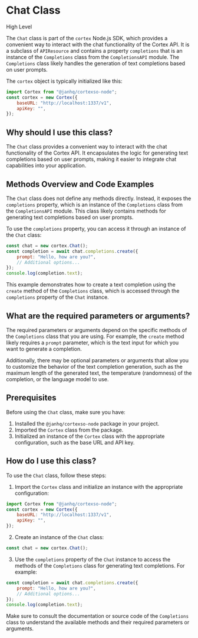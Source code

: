 
  
  # **Chat Class**

High Level

The `Chat` class is part of the `cortex` Node.js SDK, which provides a convenient way to interact with the chat functionality of the Cortex API. It is a subclass of `APIResource` and contains a property `completions` that is an instance of the `Completions` class from the `CompletionsAPI` module. The `Completions` class likely handles the generation of text completions based on user prompts.

The `cortex` object is typically initialized like this:

```javascript
import Cortex from "@janhq/cortexso-node";
const cortex = new Cortex({
    baseURL: "http://localhost:1337/v1",
    apiKey: "",
});
```

## Why should I use this class?

The `Chat` class provides a convenient way to interact with the chat functionality of the Cortex API. It encapsulates the logic for generating text completions based on user prompts, making it easier to integrate chat capabilities into your application.

## Methods Overview and Code Examples

The `Chat` class does not define any methods directly. Instead, it exposes the `completions` property, which is an instance of the `Completions` class from the `CompletionsAPI` module. This class likely contains methods for generating text completions based on user prompts.

To use the `completions` property, you can access it through an instance of the `Chat` class:

```javascript
const chat = new cortex.Chat();
const completion = await chat.completions.create({
    prompt: "Hello, how are you?",
    // Additional options...
});
console.log(completion.text);
```

This example demonstrates how to create a text completion using the `create` method of the `Completions` class, which is accessed through the `completions` property of the `Chat` instance.

## What are the required parameters or arguments?

The required parameters or arguments depend on the specific methods of the `Completions` class that you are using. For example, the `create` method likely requires a `prompt` parameter, which is the text input for which you want to generate a completion.

Additionally, there may be optional parameters or arguments that allow you to customize the behavior of the text completion generation, such as the maximum length of the generated text, the temperature (randomness) of the completion, or the language model to use.

## Prerequisites

Before using the `Chat` class, make sure you have:

1. Installed the `@janhq/cortexso-node` package in your project.
2. Imported the `Cortex` class from the package.
3. Initialized an instance of the `Cortex` class with the appropriate configuration, such as the base URL and API key.

## How do I use this class?

To use the `Chat` class, follow these steps:

1. Import the `Cortex` class and initialize an instance with the appropriate configuration:

```javascript
import Cortex from "@janhq/cortexso-node";
const cortex = new Cortex({
    baseURL: "http://localhost:1337/v1",
    apiKey: "",
});
```

2. Create an instance of the `Chat` class:

```javascript
const chat = new cortex.Chat();
```

3. Use the `completions` property of the `Chat` instance to access the methods of the `Completions` class for generating text completions. For example:

```javascript
const completion = await chat.completions.create({
    prompt: "Hello, how are you?",
    // Additional options...
});
console.log(completion.text);
```

Make sure to consult the documentation or source code of the `Completions` class to understand the available methods and their required parameters or arguments.
  
  